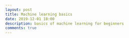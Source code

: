 ```yaml
---
layout: post
title: Machine learning basics 
date: 2019-12-01 18:00
description: basics of machine learning for beginners
comments: true
---
```

